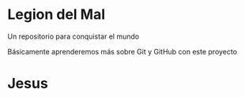 # Legion del Mal
Un repositorio para conquistar el mundo

Básicamente aprenderemos más sobre Git y GitHub con este proyecto


# Jesus


